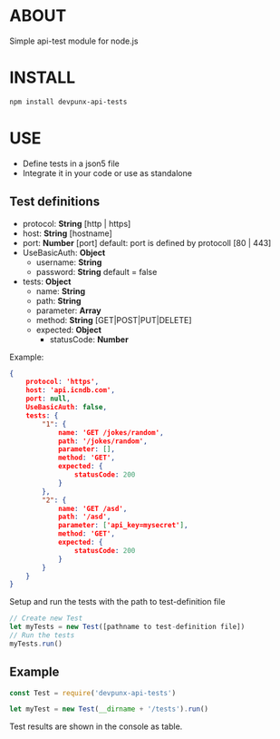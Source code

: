 # ABOUT
Simple api-test module for node.js

# INSTALL
```bash
npm install devpunx-api-tests
```
# USE
* Define tests in a json5 file
* Integrate it in your code or use as standalone

## Test definitions
* protocol: **String** [http | https]
* host: **String** [hostname]
* port: **Number** [port] default: port is defined by protocoll [80 | 443]
* UseBasicAuth: **Object**
    * username: **String**
    * password: **String** default = false
* tests: **Object**
    * name: **String**
    * path: **String**
    * parameter: **Array**
    * method: **String** [GET|POST|PUT|DELETE]
    * expected: **Object**
        * statusCode: **Number**   


Example:
```json
{
    protocol: 'https',
    host: 'api.icndb.com',
    port: null,
    UseBasicAuth: false,
    tests: {
        "1": {
            name: 'GET /jokes/random',
            path: '/jokes/random',
            parameter: [],
            method: 'GET',
            expected: {
                statusCode: 200
            }
        },
        "2": {
            name: 'GET /asd',
            path: '/asd',
            parameter: ['api_key=mysecret'],
            method: 'GET',
            expected: {
                statusCode: 200
            }
        }
    }
}
```


Setup and run the tests with the path to test-definition file
```javascript
// Create new Test
let myTests = new Test([pathname to test-definition file])
// Run the tests
myTests.run()
```

## Example
```javascript
const Test = require('devpunx-api-tests')

let myTest = new Test(__dirname + '/tests').run()
```

Test results are shown in the console as table.
